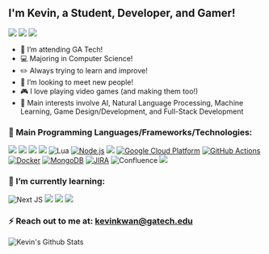 ## I'm Kevin, a Student, Developer, and Gamer!
[ ![](https://img.shields.io/badge/-LinkedIn-0072b1?style=flat&logo=linkedin)](https://www.linkedin.com/in/kevinkwan3/)
[![](https://badges.peiyuan.ch/leetcode/KevinKwan/name?labelColor=black)](https://leetcode.com/KevinKwan)
[![](https://badges.peiyuan.ch/leetcode/KevinKwan/solved)](https://leetcode.com/KevinKwan)


- 🐝 I’m attending GA Tech!
- 💻 Majoring in Computer Science!
- ✏️ Always trying to learn and improve!
- 👯 I’m looking to meet new people!
- 🎮 I love playing video games (and making them too!)
- 🤖 Main interests involve AI, Natural Language Processing, Machine Learning, Game Design/Development, and Full-Stack Development
### 📝 Main Programming Languages/Frameworks/Technologies:
<img src="http://img.shields.io/badge/-Java-F89820?style=flat&logo=java&logoColor=white"> <img src="https://img.shields.io/badge/C%23-239120?style=flat&logo=c-sharp&logoColor=white"> <img src="https://img.shields.io/badge/-Python-black?style=flat&logo=python&logoColor=white"> <img src="https://img.shields.io/badge/-JavaScript-eed718?style=flat&logo=javascript&logoColor=ffffff">
![Lua](https://img.shields.io/badge/Lua-%232C2D72.svg?style=flat&logo=lua&logoColor=white)
[![Node.js](https://img.shields.io/badge/Node.js-339933?style=flat&logo=node.js&logoColor=white)](https://nodejs.org/)
<img src ="https://img.shields.io/badge/React-20232A?style=flat&logo=react&logoColor=61DAFB"> 
[![Google Cloud Platform](https://img.shields.io/badge/Google_Cloud_Platform-4285F4?style=flat&logo=google-cloud&logoColor=white)](https://cloud.google.com/)
[![GitHub Actions](https://img.shields.io/badge/GitHub_Actions-2088FF?style=flat&logo=github-actions&logoColor=white)](https://github.com/features/actions)
[![Docker](https://img.shields.io/badge/Docker-2496ED?style=flat&logo=docker&logoColor=white)](https://www.docker.com/)
[![MongoDB](https://img.shields.io/badge/MongoDB-47A248?style=flat&logo=mongodb&logoColor=white)](https://www.mongodb.com/)
[![JIRA](https://img.shields.io/badge/JIRA-0052CC?style=flat&logo=jira&logoColor=white)](https://www.atlassian.com/software/jira)
![Confluence](https://img.shields.io/badge/Confluence-%23172BF4.svg?style=flat&logo=confluence&logoColor=white) <img src = "https://img.shields.io/badge/-HTML5-E34F26?style=flat&logo=html5&logoColor=white"> 
### 🌱 I’m currently learning:
![Next JS](https://img.shields.io/badge/Next-black?style=flat&logo=next.js&logoColor=white) <img src="https://img.shields.io/badge/C%2B%2B-00599C?style=flat&logo=c%2B%2B&logoColor=white"> <img src="https://shields.io/badge/TypeScript-3178C6?logo=TypeScript&logoColor=FFF"> <img src="https://img.shields.io/badge/C-00599C?&logo=c&logoColor=white"> 

### ⚡ Reach out to me at: [kevinkwan@gatech.edu](mailto:kevinkwan@gatech.edu)

<img align="left" alt="Kevin's Github Stats" src="https://github-readme-stats-git-masterrstaa-rickstaa.vercel.app/api?username=Kevin-Kwan&count_private=true&show_icons=true&hide_border=false&cache_seconds=1800&theme=dark"/>
<!--<img align="left" alt="Kevin's Top Languages" src="https://github-readme-stats.vercel.app/api/top-langs/?username=Kevin-Kwan&count_private=true&show_icons=true&layout=compact&cache_seconds=1800&theme=dark"/>-->
<!--<img src="https://img.shields.io/badge/-Node.js-3C873A?style=flat&logo=Node.js&logoColor=white">-->
